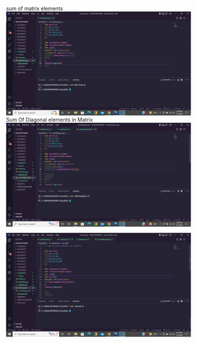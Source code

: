 sum of matrix elements
<img src="images\sumOfmatrix.png" alt="">
Sum Of Diagonal elements in Matrix
<img src="images\sumOfDiagonal.png" alt="">

<img src="images\RowsSumInMatrix.png" alt="">
